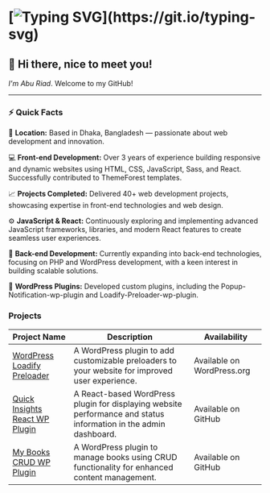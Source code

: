 # [![Typing SVG](https://readme-typing-svg.herokuapp.com/?lines=Hi+there+i+am+Abu+Riad;Available+for+Freelance+Hire!)](https://git.io/typing-svg)

## 👋 Hi there, nice to meet you! 
*I'm Abu Riad*. Welcome to my GitHub!

---

### ⚡ Quick Facts
📍 **Location:** Based in Dhaka, Bangladesh — passionate about web development and innovation.

💻 **Front-end Development:** Over 3 years of experience building responsive and dynamic websites using HTML, CSS, JavaScript, Sass, and React. Successfully contributed to ThemeForest templates.

📈 **Projects Completed:** Delivered 40+ web development projects, showcasing expertise in front-end technologies and web design.

⚙️ **JavaScript & React:** Continuously exploring and implementing advanced JavaScript frameworks, libraries, and modern React features to create seamless user experiences.

🔨 **Back-end Development:** Currently expanding into back-end technologies, focusing on PHP and WordPress development, with a keen interest in building scalable solutions.

🔌 **WordPress Plugins:** Developed custom plugins, including the Popup-Notification-wp-plugin and Loadify-Preloader-wp-plugin.


### Projects

| Project Name                                     | Description                                                                                   | Availability                        |
|-------------------------------------------------|-----------------------------------------------------------------------------------------------|------------------------------------|
| [WordPress Loadify Preloader](https://wordpress.org/plugins/loadify-preloader/) | A WordPress plugin to add customizable preloaders to your website for improved user experience. | Available on WordPress.org         |
| [Quick Insights React WP Plugin](https://github.com/aburiad/Quick-Insights-React-wp-plugin) | A React-based WordPress plugin for displaying website performance and status information in the admin dashboard. | Available on GitHub                |
| [My Books CRUD WP Plugin](https://github.com/aburiad/my-books-wp-plugin)       | A WordPress plugin to manage books using CRUD functionality for enhanced content management.   | Available on GitHub                |



<!---
aburiad/aburiad is a ✨ special ✨ repository because its `README.md` (this file) appears on your GitHub profile.
You can click the Preview link to take a look at your changes.
--->
